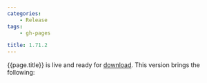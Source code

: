 ```yaml
---
categories:
    - Release
tags:
    - gh-pages

title: 1.71.2
---
```


{{page.title}} is live and ready for [download](https://github.com/MaibornWolff/codecharta/releases/tag/{{page.title}}). This version brings the following:
